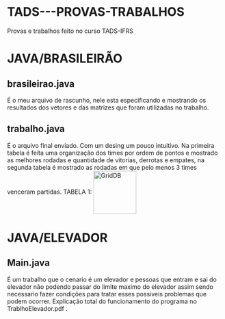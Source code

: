 # TADS---PROVAS-TRABALHOS
Provas e trabalhos feito no curso TADS-IFRS

# JAVA/BRASILEIRÃO

<h2>brasileirao.java</h2>
É o meu arquivo de rascunho, nele esta especificando e mostrando os resultados dos vetores e das matrizes que foram utilizadas no trabalho.

<h2>trabalho.java</h2>
É o arquivo final enviado. Com um desing um pouco intuitivo. Na primeira tabela é feita uma organização dos times por ordem de pontos e mostrado as melhores rodadas e quantidade de vitorias, derrotas e empates, na segunda tabela é mostrado as rodadas em que pelo menos 3 times venceram partidas.
TABELA 1:
<img src="https://raw.githubusercontent.com/zPASP/TADS---PROVAS-TRABALHOS/master/brasileirao/tabela%201.png" align="center" height="100" alt="GridDB"/>

# JAVA/ELEVADOR


<h2>Main.java</h2>
É um trabalho que o cenario é um elevador e pessoas que entram e sai do elevador não podendo passar do limite maximo do elevador assim sendo necessario fazer condições para tratar esses possiveis problemas que podem ocorrer. Explicação total do funcionamento do programa no TrablhoElevador.pdf .
